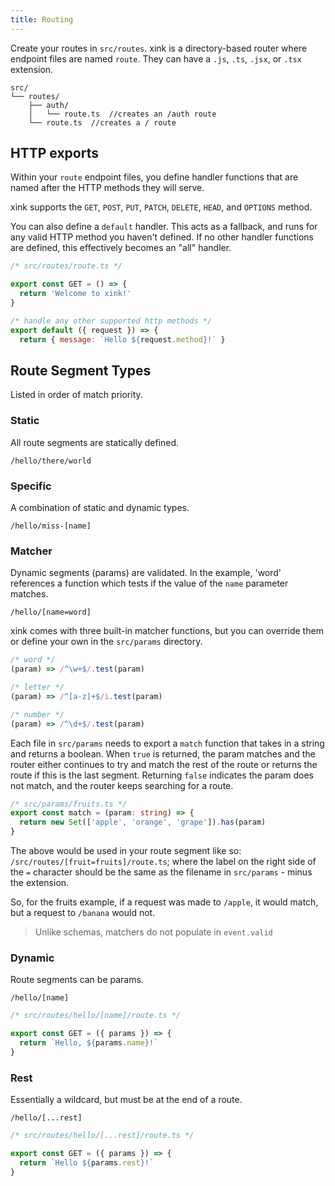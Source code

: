 ```yaml
---
title: Routing
---
```


Create your routes in `src/routes`. xink is a directory-based router where endpoint files are named `route`. They can have a `.js`, `.ts`, `.jsx`, or `.tsx` extension.

```
src/
└── routes/
    ├── auth/
    │   └── route.ts  //creates an /auth route
    └── route.ts  //creates a / route
```

## HTTP exports

Within your `route` endpoint files, you define handler functions that are named after the HTTP methods they will serve.

xink supports the `GET`, `POST`, `PUT`, `PATCH`, `DELETE`, `HEAD`, and `OPTIONS` method.

You can also define a `default` handler. This acts as a fallback, and runs for any valid HTTP method you haven't defined. If no other handler functions are defined, this effectively becomes an "all" handler.

```js
/* src/routes/route.ts */

export const GET = () => {
  return 'Welcome to xink!'
}

/* handle any other supported http methods */
export default ({ request }) => {
  return { message: `Hello ${request.method}!` }
```

## Route Segment Types

Listed in order of match priority.

### Static

All route segments are statically defined.

`/hello/there/world`

### Specific

A combination of static and dynamic types.

`/hello/miss-[name]`

### Matcher

Dynamic segments (params) are validated. In the example, 'word' references a function which tests if the value of the `name` parameter matches.

`/hello/[name=word]`

xink comes with three built-in matcher functions, but you can override them or define your own in the `src/params` directory.

```js
/* word */
(param) => /^\w+$/.test(param)
```
```js
/* letter */
(param) => /^[a-z]+$/i.test(param)
```
```js
/* number */
(param) => /^\d+$/.test(param)
```

Each file in `src/params` needs to export a `match` function that takes in a string and returns a boolean. When `true` is returned, the param matches and the router either continues to try and match the rest of the route or returns the route if this is the last segment. Returning `false` indicates the param does not match, and the router keeps searching for a route.

```ts
/* src/params/fruits.ts */
export const match = (param: string) => {
  return new Set(['apple', 'orange', 'grape']).has(param)
} 
```

The above would be used in your route segment like so: `/src/routes/[fruit=fruits]/route.ts`; where the label on the right side of the `=` character should be the same as the filename in `src/params` - minus the extension.

So, for the fruits example, if a request was made to `/apple`, it would match, but a request to `/banana` would not.

> Unlike schemas, matchers do not populate in `event.valid`

### Dynamic

Route segments can be params.

`/hello/[name]`

```ts
/* src/routes/hello/[name]/route.ts */

export const GET = ({ params }) => {
  return `Hello, ${params.name}!`
}
```

### Rest

Essentially a wildcard, but must be at the end of a route.

`/hello/[...rest]`

```ts
/* src/routes/hello/[...rest]/route.ts */

export const GET = ({ params }) => {
  return `Hello ${params.rest}!`
}
```

